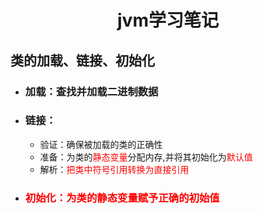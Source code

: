 # <center> jvm学习笔记 </center>

## 类的加载、链接、初始化
- ### 加载：查找并加载二进制数据
- ### 链接：
    - 验证：确保被加载的类的正确性
    - 准备：为类的<font color="red">静态变量</font>分配内存,并将其初始化为<font color="red">默认值</font>
    - 解析：<font color="red">把类中符号引用转换为直接引用</font>
- ### <font color="red">初始化：为类的静态变量赋予正确的初始值</font>